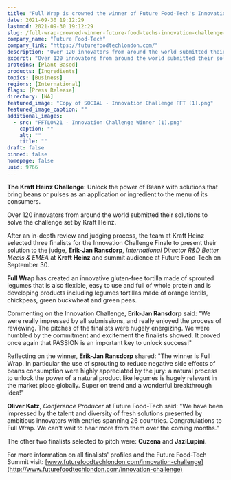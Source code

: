 ```yaml
---
title: "Full Wrap is crowned the winner of Future Food-Tech's Innovation Challenge with Kraft Heinz"
date: 2021-09-30 19:12:29
lastmod: 2021-09-30 19:12:29
slug: /full-wrap-crowned-winner-future-food-techs-innovation-challenge-kraft-heinz
company_name: "Future Food-Tech"
company_link: "https://futurefoodtechlondon.com/"
description: "Over 120 innovators from around the world submitted their solutions to solve the challenge set by Kraft Heinz. After an in-depth review and judging process, the team at Kraft Heinz selected three finalists for the Innovation Challenge Finale to present their solutions."
excerpt: "Over 120 innovators from around the world submitted their solutions to solve the challenge set by Kraft Heinz. After an in-depth review and judging process, the team at Kraft Heinz selected three finalists for the Innovation Challenge Finale to present their solutions."
proteins: [Plant-Based]
products: [Ingredients]
topics: [Business]
regions: [International]
flags: [Press Release]
directory: [NA]
featured_image: "Copy of SOCIAL - Innovation Challenge FFT (1).png"
featured_image_caption: ""
additional_images:
  - src: "FFTLON21 - Innovation Challenge Winner (1).png"
    caption: ""
    alt: ""
    title: ""
draft: false
pinned: false
homepage: false
uuid: 9766
---
```

**The Kraft Heinz Challenge**: Unlock the power of Beanz with solutions
that bring beans or pulses as an application or ingredient to the menu
of its consumers.

Over 120 innovators from around the world submitted their solutions to
solve the challenge set by Kraft Heinz.

After an in-depth review and judging process, the team at Kraft Heinz
selected three finalists for the Innovation Challenge Finale to present
their solution to the judge, **Erik-Jan Ransdorp**, *International
Director R&D Better Meals & EMEA* at **Kraft Heinz** and summit audience
at Future Food-Tech on September 30.

**Full Wrap** has created an innovative gluten-free tortilla made of
sprouted legumes that is also flexible, easy to use and full of whole
protein and is developing products including legumes tortillas made of
orange lentils, chickpeas, green buckwheat and green peas.

Commenting on the Innovation Challenge, **Erik-Jan Ransdorp** said: "We
were really impressed by all submissions, and really enjoyed the process
of reviewing. The pitches of the finalists were hugely energizing. We
were humbled by the commitment and excitement the finalists showed. It
proved once again that PASSION is an important key to unlock success!"

Reflecting on the winner, **Erik-Jan Ransdorp** shared: "The winner is
Full Wrap. In particular the use of sprouting to reduce negative side
effects of beans consumption were highly appreciated by the jury: a
natural process to unlock the power of a natural product like legumes is
hugely relevant in the market place globally. Super on trend and a
wonderful breakthrough idea!"

**Oliver Katz**, *Conference Producer* at Future Food-Tech said: "We
have been impressed by the talent and diversity of fresh solutions
presented by ambitious innovators with entries spanning 26 countries.
Congratulations to Full Wrap. We can't wait to hear more from them over
the coming months."

The other two finalists selected to pitch were: **Cuzena** and
**JaziLupini.**

For more information on all finalists' profiles and the Future Food-Tech
Summit visit:
[www.futurefoodtechlondon.com/innovation-challenge](http://www.futurefoodtechlondon.com/innovation-challenge)
